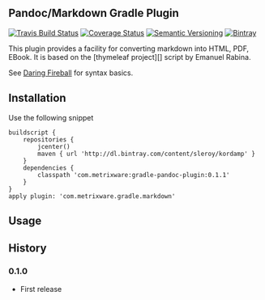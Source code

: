 Pandoc/Markdown Gradle Plugin
-------------------------

[![Travis Build Status](http://img.shields.io/travis/sleroy/gradle-pandoc-plugin.svg)](https://travis-ci.org/sleroy/gradle-pandoc-plugin)
[![Coverage Status](http://img.shields.io/coveralls/sleroy/gradle-pandoc-plugin.svg)](https://coveralls.io/r/sleroy/gradle-pandoc-plugin)
[![Semantic Versioning](http://img.shields.io/:semver-0.1.1-blue.svg)](http://semver.org)
[![Bintray](http://img.shields.io/badge/download-latest-bb00bb.svg)](https://bintray.com/sleroy/kordamp/gradle-pandoc-plugin)

This plugin provides a facility for converting markdown into HTML, PDF, EBook. It is based on the [thymeleaf project][]
script by Emanuel Rabina.

See [Daring Fireball][] for syntax basics.


Installation
------------

Use the following snippet

    buildscript {
        repositories {
            jcenter()
            maven { url 'http://dl.bintray.com/content/sleroy/kordamp' }
        }
        dependencies {
            classpath 'com.metrixware:gradle-pandoc-plugin:0.1.1'
        }
    }
    apply plugin: 'com.metrixware.gradle.markdown'


Usage
-----

History
-------

### 0.1.0

 * First release

[Daring Fireball]: http://daringfireball.net/projects/markdown/basics
[Gradle Plugin Portal]: http://plugins.gradle.org/
